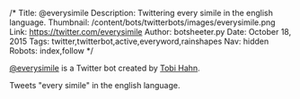 /*
Title: @everysimile
Description: Twittering every simile in the english language.
Thumbnail: /content/bots/twitterbots/images/everysimile.png
Link: https://twitter.com/everysimile
Author: botsheeter.py
Date: October 18, 2015
Tags: twitter,twitterbot,active,everyword,rainshapes
Nav: hidden
Robots: index,follow
*/

[@everysimile](https://twitter.com/everysimile) is a Twitter bot created by [Tobi Hahn](https://twitter.com/rainshapes). 

Tweets "every simile" in the english language.

